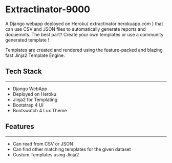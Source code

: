 # Extractinator-9000

  A Django webapp deployed on Heroku( extractinator.herokuapp.com ) that can use CSV and JSON files to automatically generate reports and docuemnts.
  The best part? Create your own templates or use a community generated template ! 
  
  Templates are created and rendered using the feature-packed and blazing fast Jinja2 Template Engine.
  
  ## Tech Stack
  -------------
  - Django WebApp
  - Deployed on Heroku
  - Jinja2 for Templating
  - Bootstrap 4 UI 
  - Bootswatch 4 Lux Theme
  
  ## Features
  -----------
  - Can read from CSV or JSON
  - Can find other matching templates for the given dataset
  - Custom Templates using Jinja2
